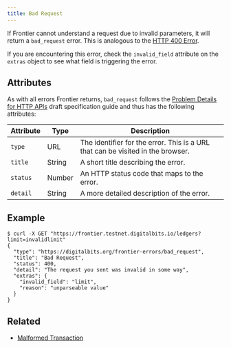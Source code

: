 ```yaml
---
title: Bad Request
---
```


If Frontier cannot understand a request due to invalid parameters, it will return a `bad_request`
error. This is analogous to the
[HTTP 400 Error](https://developer.mozilla.org/en-US/docs/Web/HTTP/Response_codes).

If you are encountering this error, check the `invalid_field` attribute on the `extras` object to
see what field is triggering the error.

## Attributes

As with all errors Frontier returns, `bad_request` follows the
[Problem Details for HTTP APIs](https://tools.ietf.org/html/draft-ietf-appsawg-http-problem-00)
draft specification guide and thus has the following attributes:

| Attribute   | Type   | Description                                                                     |
| ----------- | ------ | ------------------------------------------------------------------------------- |
| `type`      | URL    | The identifier for the error.  This is a URL that can be visited in the browser.|
| `title`     | String | A short title describing the error.                                             |
| `status`    | Number | An HTTP status code that maps to the error.                                     |
| `detail`    | String | A more detailed description of the error.                                       |

## Example

```shell
$ curl -X GET "https://frontier.testnet.digitalbits.io/ledgers?limit=invalidlimit"
{
  "type": "https://digitalbits.org/frontier-errors/bad_request",
  "title": "Bad Request",
  "status": 400,
  "detail": "The request you sent was invalid in some way",
  "extras": {
    "invalid_field": "limit",
    "reason": "unparseable value"
  }
}
```

## Related

- [Malformed Transaction](./transaction-malformed.md)
